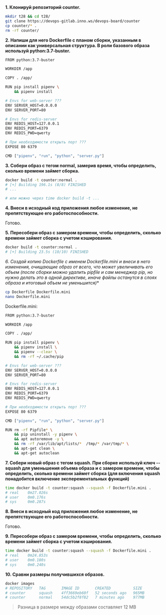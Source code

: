 **1. Клонируй репозиторий counter.**

```bash
mkdir t28 && cd t28/
git clone https://devops-gitlab.inno.ws/devops-board/counter
cp counter/* .
rm -rf counter/
```

**2. Напиши для него Dockerfile с планом сборки, указанным в описании как универсальная структура. В роли базового образа используй python:3.7-buster.**

```bash
FROM python:3.7-buster

WORKDIR /app

COPY . /app/

RUN pip install pipenv \
    && pipenv install

# Envs for web-server ???
ENV SERVER_HOST=0.0.0.0
ENV SERVER_PORT=80

# Envs for redis-server
ENV REDIS_HOST=127.0.0.1
ENV REDIS_PORT=6379
ENV REDIS_PWD=qwerty

# При необходимости открыть порт ???
EXPOSE 80 6379

CMD ["pipenv", "run", "python", "server.py"]
```

**3. Собери образ с тегом normal, замерив время, чтобы определить, сколько времени займет сборка.**

```bash
docker build -t counter:normal .
# [+] Building 196.1s (8/8) FINISHED
# ...

# или можно через time docker build -t ...
```

**4. Внеси в исходный код приложения любое изменение, не препятствующее его работоспособности.**

Готово.

**5. Пересобери образ с замером времени, чтобы определить, сколько времени займет сборка с учетом кэширования.**

```bash
docker build -t counter:normal .
# [+] Building 23.5s (10/10) FINISHED                                                            docker:default
```

**6. Создай копию Dockerfile с именем Dockerfile.mini и внеси в него изменения, очищающие образ от всего, что может увеличивать его объем (после сборки можно удалить pipfile* и сам менеджер pip, но нужно делать это в одной директиве, иначе файлы останутся в слоях образа и итоговый объем не уменьшится)**

```bash
cp Dockerfile Dockerfile.mini
nano Dockerfile.mini
```

Dockerfile.mini:
```bash
FROM python:3.7-buster

WORKDIR /app

COPY . /app/

RUN pip install pipenv \
    && pipenv install \
    && pipenv --clear \
    && rm -rf ~/.cache/pip

# Envs for web-server ???
ENV SERVER_HOST=0.0.0.0
ENV SERVER_PORT=80

# Envs for redis-server
ENV REDIS_HOST=127.0.0.1
ENV REDIS_PORT=6379
ENV REDIS_PWD=qwerty

# При необходимости открыть порт ???
EXPOSE 80 6379

CMD ["pipenv", "run", "python", "server.py"]

RUN rm -rf Pipfile* \
    && pip uninstall -y pipenv \
    && apt autoremove -y \
    && rm -rf /var/lib/apt/lists/*  /tmp/* /var/tmp/* \
    && apt-get clean \ 
    && apt-get autoclean 
```

**7. Собери новый образ с тегом squash. При сборке используй ключ --squash для уменьшения объема образа и с замером времени, чтобы определить, сколько времени займет сборка (для включения squash понадобится включение эксперементальных функций)**

```bash
time docker build -t counter:squash --squash -f Dockerfile.mini .
# real    0m27.026s
# user    0m0.176s
# sys     0m0.287s
```

**8. Внеси в исходный код приложения любое изменение, не препятствующее его работоспособности.**

Готово.

**9. Пересобери образ с замером времени, чтобы определить, сколько времени займет сборка с учетом кэширования.**

```bash
time docker build -t counter:squash --squash -f Dockerfile.mini .
# real    0m24.853s
# user    0m0.180s
# sys     0m0.240s
```

**10. Сравни размеры получившихся образов.**

```bash
docker images
# REPOSITORY   TAG       IMAGE ID       CREATED          SIZE
# counter      squash    4ff3669eb60f   52 seconds ago   965MB
# counter      normal    54dc5b2f8f82   7 minutes ago    977MB
```

> Разница в размере между образами составляет 12 MB
